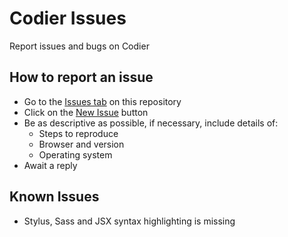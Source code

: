 # Codier Issues
Report issues and bugs on Codier

## How to report an issue
- Go to the [Issues tab](https://github.com/CodierIO/codier-issues/issues) on this repository
- Click on the [New Issue](https://github.com/CodierIO/codier-issues/issues/new) button
- Be as descriptive as possible, if necessary, include details of:
  - Steps to reproduce
  - Browser and version
  - Operating system
- Await a reply

## Known Issues
- Stylus, Sass and JSX syntax highlighting is missing
